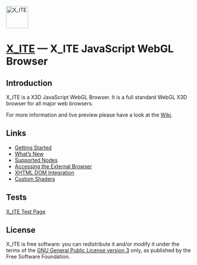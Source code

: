 <img alt="X_ITE" src="https://rawgit.com/create3000/x_ite/master/meta/logo/logo.svg" width="60" height="60"/>

[X_ITE](http://create3000.de/x_ite/) — X_ITE JavaScript WebGL Browser
==================================================

Introduction
--------------------------------------

X_ITE is a X3D JavaScript WebGL Browser. It is a full standard WebGL X3D browser for all major web browsers.

For more information and live preview please have a look at the [Wiki](https://github.com/create3000/x_ite/wiki).

Links
--------------------------------------
* [Getting Started](https://github.com/create3000/x_ite/wiki)
* [What’s New](http://create3000.de/x_ite/whats-new/)
* [Supported Nodes](http://create3000.de/x_ite/supported-nodes/)
* [Accessing the External Browser](http://create3000.de/x_ite/accessing-the-external-browser/)
* [XHTML DOM Integration](http://create3000.de/x_ite/xhtml-dom-integration/)
* [Custom Shaders](http://create3000.de/x_ite/shaders/)

Tests
--------------------------------------
[X_ITE Test Page](http://rawgit.com/create3000/x_ite/master/x_ite.min.html)

License
--------------------------------------
X_ITE is free software: you can redistribute it and/or modify it under the terms of
the [GNU General Public License version 3](LICENSE.md) only, as published by the Free Software Foundation.
